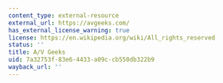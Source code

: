 ```yaml
---
content_type: external-resource
external_url: https://avgeeks.com/
has_external_license_warning: true
license: https://en.wikipedia.org/wiki/All_rights_reserved
status: ''
title: A/V Geeks
uid: 7a32753f-83e6-4433-a09c-cb550db322b9
wayback_url: ''
---
```

